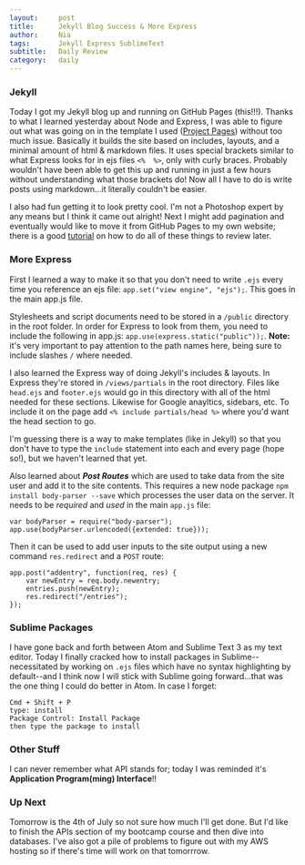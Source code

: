 ```yaml
---
layout:     post
title:      Jekyll Blog Success & More Express
author:     Nia
tags: 		Jekyll Express SublimeText 
subtitle:  	Daily Review
category:   daily
---
```


### Jekyll

Today I got my Jekyll blog up and running on GitHub Pages (this!!!). Thanks to what I learned yesterday about Node and Express, I was able to figure out what was going on in the template I used ([Project Pages](https://github.com/projectpages/project-pages)) without too much issue. Basically it builds the site based on includes, layouts, and a minimal amount of html & markdown files. It uses special brackets similar to what Express looks for in ejs files `<%  %>`, only with curly braces. Probably wouldn't have been able to get this up and running in just a few hours without understanding what those brackets do! Now all I have to do is write posts using markdown...it literally couldn't be easier.

I also had fun getting it to look pretty cool. I'm not a Photoshop expert by any means but I think it came out alright! Next I might add pagination and eventually would like to move it from GitHub Pages to my own website; there is a good [tutorial](http://jmcglone.com/guides/github-pages/) on how to do all of these things to review later.


### More Express

First I learned a way to make it so that you don't need to write `.ejs` every time you reference an ejs file: `app.set("view engine", "ejs");`. This goes in the main app.js file.

Stylesheets and script documents need to be stored in a `/public` directory in the root folder. In order for Express to look from them, you need to include the following in app.js: `app.use(express.static("public"));`. **Note:** it's very important to pay attention to the path names here, being sure to include slashes `/` where needed.

I also learned the Express way of doing Jekyll's includes & layouts. In Express they're stored in `/views/partials` in the root directory. Files like `head.ejs` and `footer.ejs` would go in this directory with all of the html needed for these sections. Likewise for Google anayltics, sidebars, etc. To include it on the page add `<% include partials/head %>` where you'd want the head section to go.

I'm guessing there is a way to make templates (like in Jekyll) so that you don't have to type the `include` statement into each and every page (hope so!), but we haven't learned that yet.

Also learned about ***Post Routes*** which are used to take data from the site user and add it to the site contents. This requires a new node package `npm install body-parser --save` which processes the user data on the server. It needs to be *required* and *used* in the main `app.js` file:

```
var bodyParser = require("body-parser");
app.use(bodyParser.urlencoded({extended: true}));
```

Then it can be used to add user inputs to the site output using a new command `res.redirect` and a `POST` route:

```
app.post("addentry", function(req, res) {
	var newEntry = req.body.newentry;
	entries.push(newEntry);
	res.redirect("/entries");
});
```


### Sublime Packages

I have gone back and forth between Atom and Sublime Text 3 as my text editor. Today I finally cracked how to install packages in Sublime--necessitated by working on `.ejs` files which have no syntax highlighting by default--and I think now I will stick with Sublime going forward...that was the one thing I could do better in Atom. In case I forget:

```
Cmd + Shift + P
type: install
Package Control: Install Package
then type the package to install
```


### Other Stuff

I can never remember what API stands for; today I was reminded it's **Application Program(ming) Interface**!!


### Up Next

Tomorrow is the 4th of July so not sure how much I'll get done. But I'd like to finish the APIs section of my bootcamp course and then dive into databases. I've also got a pile of problems to figure out with my AWS hosting so if there's time will work on that tomorrrow.